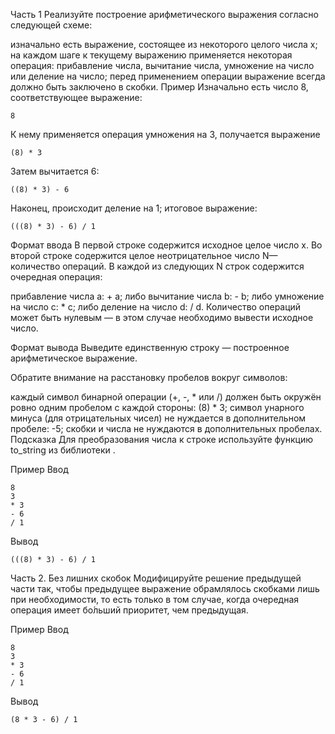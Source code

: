 
Часть 1
Реализуйте построение арифметического выражения согласно следующей схеме:

изначально есть выражение, состоящее из некоторого целого числа x;
на каждом шаге к текущему выражению применяется некоторая операция: прибавление числа, вычитание числа, умножение на число или деление на число; перед применением операции выражение всегда должно быть заключено в скобки.
Пример
Изначально есть число 8, соответствующее выражение:
```
8
```
К нему применяется операция умножения на 3, получается выражение
```
(8) * 3
```
Затем вычитается 6:
```
((8) * 3) - 6
```
Наконец, происходит деление на 1; итоговое выражение:
```
(((8) * 3) - 6) / 1
```
Формат ввода
В первой строке содержится исходное целое число x. Во второй строке содержится целое неотрицательное число N— количество операций. В каждой из следующих N строк содержится очередная операция:

прибавление числа a: + a;
либо вычитание числа b: - b;
либо умножение на число c: * c;
либо деление на число d: / d.
Количество операций может быть нулевым — в этом случае необходимо вывести исходное число.

Формат вывода
Выведите единственную строку — построенное арифметическое выражение.

Обратите внимание на расстановку пробелов вокруг символов:

каждый символ бинарной операции (+, -, * или /) должен быть окружён ровно одним пробелом с каждой стороны: (8) * 3;
символ унарного минуса (для отрицательных чисел) не нуждается в дополнительном пробеле: -5;
скобки и числа не нуждаются в дополнительных пробелах.
Подсказка
Для преобразования числа к строке используйте функцию to_string из библиотеки .

Пример
Ввод
```
8
3
* 3
- 6
/ 1
```
Вывод
```
(((8) * 3) - 6) / 1
```
Часть 2. Без лишних скобок
Модифицируйте решение предыдущей части так, чтобы предыдущее выражение обрамлялось скобками лишь при необходимости, то есть только в том случае, когда очередная операция имеет бо́льший приоритет, чем предыдущая.

Пример
Ввод
```
8
3
* 3
- 6
/ 1
```
Вывод
```
(8 * 3 - 6) / 1
```